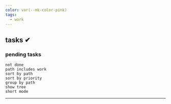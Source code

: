 ```yaml
---
color: var(--mk-color-pink)
tags:
  - work
---
```

## tasks ✔


### **pending** tasks

```tasks
not done
path includes work
sort by path
sort by priority
group by path
show tree
short mode
```
---


